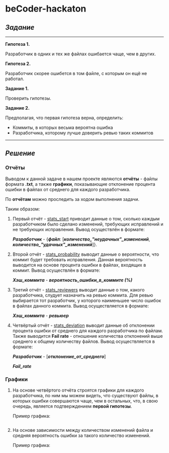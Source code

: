 # **beСoder-hackaton**

## *Задание*

---

**Гипотеза 1.**

Разработчик в одних и тех же файлах ошибается чаще, чем в других.

**Гипотеза 2.**

Разработчик скорее ошибется в том файле, с которым он ещё не работал.

**Задание 1.**

Проверить гипотезы.

**Задание 2.**

Предполагая, что первая гипотеза верна, определить:

- Коммиты, в которых весьма вероятна ошибка
- Разработчика, которому лучше доверить ревью таких коммитов

---

## *Решение*

### **Отчёты**

Выводом к данной задаче в нашем проекте являются **отчёты** - файлы формата **.txt**, а также **графики**, показывающие отклонение процента ошибки в файлах от среднего для каждого разработчика.

По **отчётам** можно проследить за ходом выполнения задачи.

Таким образом:

1. Первый отчёт - [stats_start]() приводит данные о том, сколько каждым разработчиком было сделано изменений, требующих исправлений и не требующих исправления. Вывод осуществлён в формате:

    ***Разработчик*** - {***файл***: [***количество_"неудачных"_изменений***, ***количество_"удачных"_изменений***]}.

2. Второй отчёт - [stats_probability]() выводит данные о вероятности, что коммит будет требовать исправления. Данная вероятность выводится на основе процента ошибки в файлах, входящих в коммит. Вывод осуществлён в формате:

    ***Хэш_коммита*** - ***вероятность_ошибки_в_коммите (%)***

3. Третий отчёт - [stats_reviewers]() выводит данные о том, какого разработчика, слудует назначить на ревью коммита. Для ревью выбирается тот разработчик, у которого наименьшее число ошибок в файлах данного коммита. Вывод осуществляется в формате:

    ***Хэш_коммита*** - ***ревьюер***

4. Четвёртый отчёт - [stats_deviation]() выводит данные об отклонении процента ошибки от среднего для каждого разработчика по файлам. Также выводится **Fail rate** - отношение количества отклонений выше среднего к общему количеству файлов. Вывод осуществляется в формате:

   ***Разработчик*** - [***отклонение_от_среднего***]

   ***Fail_rate***

### **Графики**

1. На основе четвёртого отчёта строятся графики для каждого разработчика, по ним мы можем видеть, что существуют файлы, в которых ошибки совершаются чаще, чем в остальных, что, в свою очередь, является подтверждением **первой гипотезы**.

    Пример графика:

    <div>
        <img src = ""></img>
    </div>

2. На основе зависимости между количеством изменений файла и средняя вероятность ошибки за такого количество изменений.

    Пример графика:

    <div>
        <img src = ""></img>
    </div>
